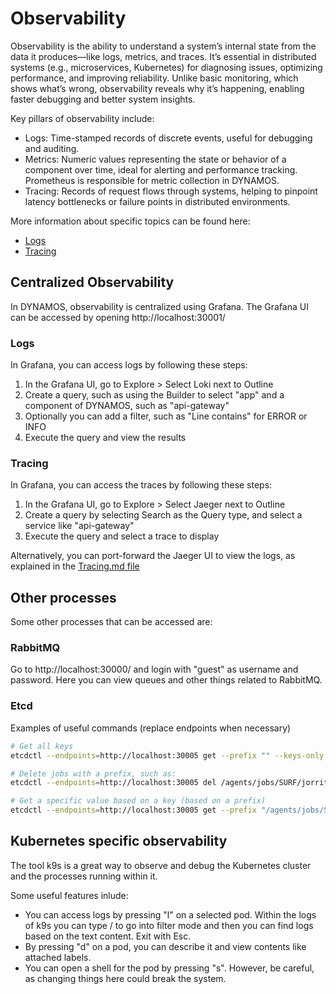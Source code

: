 # Observability
Observability is the ability to understand a system’s internal state from the data it produces—like logs, metrics, and traces. It’s essential in distributed systems (e.g., microservices, Kubernetes) for diagnosing issues, optimizing performance, and improving reliability. Unlike basic monitoring, which shows what’s wrong, observability reveals why it’s happening, enabling faster debugging and better system insights.

Key pillars of observability include:
- Logs: Time-stamped records of discrete events, useful for debugging and auditing.
- Metrics: Numeric values representing the state or behavior of a component over time, ideal for alerting and performance tracking. Prometheus is responsible for metric collection in DYNAMOS.
- Tracing: Records of request flows through systems, helping to pinpoint latency bottlenecks or failure points in distributed environments.

More information about specific topics can be found here:
- [Logs](./Logs.md)
- [Tracing](./Tracing.md)

## Centralized Observability
In DYNAMOS, observability is centralized using Grafana. The Grafana UI can be accessed by opening http://localhost:30001/

### Logs
In Grafana, you can access logs by following these steps:
1. In the Grafana UI, go to Explore > Select Loki next to Outline
2. Create a query, such as using the Builder to select "app" and a component of DYNAMOS, such as "api-gateway"
3. Optionally you can add a filter, such as "Line contains" for ERROR or INFO
4. Execute the query and view the results

### Tracing
In Grafana, you can access the traces by following these steps:
1. In the Grafana UI, go to Explore > Select Jaeger next to Outline
2. Create a query by selecting Search as the Query type, and select a service like "api-gateway"
3. Execute the query and select a trace to display

Alternatively, you can port-forward the Jaeger UI to view the logs, as explained in the [Tracing.md file](./Tracing.md)


## Other processes 
Some other processes that can be accessed are:

### RabbitMQ
Go to http://localhost:30000/ and login with "guest" as username and password. Here you can view queues and other things related to RabbitMQ.

### Etcd
Examples of useful commands (replace endpoints when necessary)
```sh
# Get all keys
etcdctl --endpoints=http://localhost:30005 get --prefix "" --keys-only

# Delete jobs with a prefix, such as:
etcdctl --endpoints=http://localhost:30005 del /agents/jobs/SURF/jorrit.stutterheim --prefix

# Get a specific value based on a key (based on a prefix)
etcdctl --endpoints=http://localhost:30005 get --prefix "/agents/jobs/SURF"
```

## Kubernetes specific observability
The tool k9s is a great way to observe and debug the Kubernetes cluster and the processes running within it.

Some useful features inlude:
- You can access logs by pressing "l" on a selected pod. Within the logs of k9s you can type / to go into filter mode and then you can find logs based on the text content. Exit with Esc.
- By pressing "d" on a pod, you can describe it and view contents like attached labels.
- You can open a shell for the pod by pressing "s". However, be careful, as changing things here could break the system.